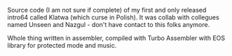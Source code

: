 Source code (I am not sure if complete) of my first and only released intro64 called Klatwa (which curse in Polish). It was collab with collegues named Unseen and Nazgul - don't have contact to this folks anymore. 

Whole thing written in assembler, compiled with Turbo Assembler with EOS library for protected mode and music.